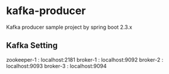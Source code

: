# kafka-producer
Kafka producer sample project by spring boot 2.3.x

## Kafka Setting
zookeeper-1 : localhost:2181
broker-1 : localhost:9092
broker-2 : localhost:9093
broker-3 : localhost:9094
